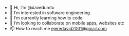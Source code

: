 - 👋 Hi, I’m @davedumto
- 👀 I’m interested in software engineering
- 🌱 I’m currently learning how to code
- 💞️ I’m looking to collaborate on mobile apps, websites etc
- 📫 How to reach me ejeredavid2001@gmail.com

